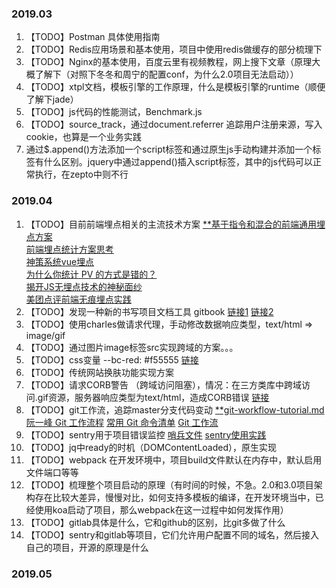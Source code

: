 ### 2019.03
1. 【TODO】Postman 具体使用指南
2. 【TODO】Redis应用场景和基本使用，项目中使用redis做缓存的部分梳理下
3. 【TODO】Nginx的基本使用，百度云里有视频教程，网上搜下文章（原理大概了解下（对照下冬冬和周宁的配置conf，为什么2.0项目无法启动））
4. 【TODO】xtpl文档，模板引擎的工作原理，什么是模板引擎的runtime（顺便了解下jade）
5. 【TODO】js代码的性能测试，Benchmark.js
6. 【TODO】source_track，通过document.referrer 追踪用户注册来源，写入cookie，也算是一个业务实践
7. 通过$.append()方法添加一个script标签和通过原生js手动构建并添加一个标签有什么区别。jquery中通过append()插入script标签，其中的js代码可以正常执行，在zepto中则不行

### 2019.04
1. 【TODO】目前前端埋点相关的主流技术方案
      [**基于指令和混合的前端通用埋点方案](https://zhuanlan.zhihu.com/p/27659302)  
      [前端埋点统计方案思考](http://www.10tiao.com/html/780/201812/2650588763/1.html)  
      [神策系统vue埋点](https://my.oschina.net/u/3150903/blog/2086076?p=1)  
      [为什么你统计 PV 的方式是错的？](https://www.jianshu.com/p/84e617daf484)  
      [揭开JS无埋点技术的神秘面纱](http://unclechen.github.io/2018/06/24/%E6%8F%AD%E5%BC%80JS%E6%97%A0%E5%9F%8B%E7%82%B9%E6%8A%80%E6%9C%AF%E7%9A%84%E7%A5%9E%E7%A7%98%E9%9D%A2%E7%BA%B1/)  
      [美团点评前端无痕埋点实践](https://juejin.im/entry/58e8aa25a22b9d00589bd297)  
2. 【TODO】发现一种新的书写项目文档工具 gitbook
  [链接1](http://www.chengweiyang.cn/gitbook/basic-usage/README.html)
  [链接2](https://blog.csdn.net/lu_embedded/article/details/81100704)
3. 【TODO】使用charles做请求代理，手动修改数据响应类型，text/html  =>  image/gif
4. 【TODO】通过图片image标签src实现跨域的方案。。。
5. 【TODO】css变量 --bc-red: #f55555
  [链接](http://www.ruanyifeng.com/blog/2017/05/css-variables.html)
6. 【TODO】传统网站换肤功能实现方案
7. 【TODO】请求CORB警告 （跨域访问阻塞），情况：在三方类库中跨域访问.gif资源，服务器响应类型为text/html，造成CORB错误
  [链接](https://segmentfault.com/a/1190000016126079)
8. 【TODO】git工作流，追踪master分支代码变动
  [**git-workflow-tutorial.md](https://github.com/xirong/my-git/blob/master/git-workflow-tutorial.md)
  [阮一峰 Git 工作流程](http://www.ruanyifeng.com/blog/2015/12/git-workflow.html)
  [常用 Git 命令清单](http://www.ruanyifeng.com/blog/2015/12/git-cheat-sheet.html)
  [Git 工作流](https://juejin.im/post/5a014d5f518825295f5d56c7)
9. 【TODO】sentry用于项目错误监控
  [哨兵文件](https://docs.sentry.io/)
  [sentry使用实践](https://www.jianshu.com/p/66e00077fac3)
10. 【TODO】jq中ready的时机（DOMContentLoaded），原生实现
11. 【TODO】webpack 在开发环境中，项目build文件默认在内存中，默认启用文件端口等等
12. 【TODO】梳理整个项目启动的原理（有时间的时候，不急。2.0和3.0项目架构存在比较大差异，慢慢对比，如何支持多模板的编译，在开发环境当中，已经使用koa启动了项目，那么webpack在这一过程中如何发挥作用）
13. 【TODO】gitlab具体是什么，它和github的区别，比git多做了什么
14. 【TODO】sentry和gitlab等项目，它们允许用户配置不同的域名，然后接入自己的项目，开源的原理是什么

### 2019.05